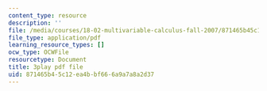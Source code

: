 ```yaml
---
content_type: resource
description: ''
file: /media/courses/18-02-multivariable-calculus-fall-2007/871465b45c12ea4bbf666a9a7a8a2d37_o7UCBjGsRTE.pdf
file_type: application/pdf
learning_resource_types: []
ocw_type: OCWFile
resourcetype: Document
title: 3play pdf file
uid: 871465b4-5c12-ea4b-bf66-6a9a7a8a2d37
---
```


